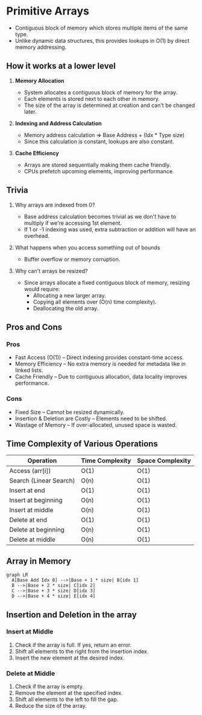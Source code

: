 # Primitive Arrays

- Contiguous block of memory which stores multiple items of the same type.
- Unlike dynamic data structures, this provides lookups in O(1) by direct memory addressing.

## How it works at a lower level

1. **Memory Allocation**

   - System allocates a contiguous block of memory for the array.
   - Each elements is stored next to each other in memory.
   - The size of the array is determined at creation and can't be changed later.

2. **Indexing and Address Calculation**

   - Memory address calculation => Base Address + (Idx \* Type size)
   - Since this calculation is constant, lookups are also constant.

3. **Cache Efficiency**

   - Arrays are stored sequentially making them cache friendly.
   - CPUs prefetch upcoming elements, improving performance.

## Trivia

1. Why arrays are indexed from 0?

   - Base address calculation becomes trivial as we don't have to multiply if we're accessing 1st element.
   - If 1 or -1 indexing was used, extra subtraction or addition will have an overhead.

2. What happens when you access something out of bounds

   - Buffer overflow or memory corruption.

3. Why can't arrays be resized?

   - Since arrays allocate a fixed contiguous block of memory, resizing would require:
     - Allocating a new larger array.
     - Copying all elements over (O(n) time complexity).
     - Deallocating the old array.

## Pros and Cons

### Pros

- Fast Access (O(1)) – Direct indexing provides constant-time access.
- Memory Efficiency – No extra memory is needed for metadata like in linked lists.
- Cache Friendly – Due to contiguous allocation, data locality improves performance.

### Cons

- Fixed Size – Cannot be resized dynamically.
- Insertion & Deletion are Costly – Elements need to be shifted.
- Wastage of Memory – If over-allocated, unused space is wasted.

## Time Complexity of Various Operations

| Operation              | Time Complexity | Space Complexity |
| ---------------------- | --------------- | ---------------- |
| Access (arr[i])        | O(1)            | O(1)             |
| Search (Linear Search) | O(n)            | O(1)             |
| Insert at end          | O(1)            | O(1)             |
| Insert at beginning    | O(n)            | O(1)             |
| Insert at middle       | O(n)            | O(1)             |
| Delete at end          | O(1)            | O(1)             |
| Delete at beginning    | O(n)            | O(1)             |
| Delete at middle       | O(n)            | O(1)             |

## Array in Memory

```mermaid
graph LR
  A[Base Add Idx 0] -->|Base + 1 * size| B[idx 1]
  B -->|Base + 2 * size| C[idx 2]
  C -->|Base + 3 * size| D[idx 3]
  D -->|Base + 4 * size| E[idx 4]
```

## Insertion and Deletion in the array

### Insert at Middle

1. Check if the array is full. If yes, return an error.
2. Shift all elements to the right from the insertion index.
3. Insert the new element at the desired index.

### Delete at Middle

1. Check if the array is empty.
2. Remove the element at the specified index.
3. Shift all elements to the left to fill the gap.
4. Reduce the size of the array.
